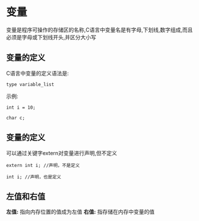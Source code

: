 # 变量 #
变量是程序可操作的存储区的名称,C语言中变量名是有字母,下划线,数字组成,而且必须是字母或下划线开头,并区分大小写

## 变量的定义 ##

C语言中变量的定义语法是:

 `type variable_list`

示例:

`int i = 10;`

`char c;`

## 变量的定义 ##
可以通过关键字extern对变量进行声明,但不定义

`extern int i; //声明，不是定义`

`int i; //声明，也是定义`

## 左值和右值 ##

**左值:** 指向内存位置的值成为左值
**右值:** 指存储在内存中变量的值
